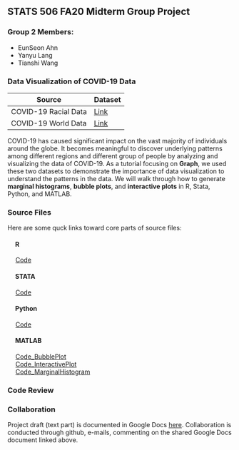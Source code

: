 ## STATS 506 FA20 Midterm Group Project 
### Group 2 Members:
* EunSeon Ahn
* Yanyu Lang 
* Tianshi Wang


### Data Visualization of COVID-19 Data
Source| Dataset
------------ | ------------ 
COVID-19 Racial Data | [Link](https://covidtracking.com/race)
COVID-19 World Data | [Link](https://ourworldindata.org/covid-hospitalizations)

COVID-19 has caused significant impact on the vast majority of individuals around the globe. It becomes meaningful to discover underlying patterns among different regions and different group of people by analyzing and visualizing the data of COVID-19. As a tutorial focusing on **Graph**, we used these two datasets to demonstrate the importance of data visualization to understand the patterns in the data. We will walk through how to generate **marginal histograms**, **bubble plots**, and **interactive plots** in R, Stata, Python, and MATLAB. 
 

### Source Files
Here are some quck links toward core parts of source files:
<br/> 
#### &emsp; R
&emsp; [Code](./R/r_code.R) <br/> 
#### &emsp; STATA
&emsp; [Code](./STATA/stata_code.do) <br/>
#### &emsp; Python
&emsp; [Code](./Python/Python_Code.ipynb) <br/> 
#### &emsp; MATLAB
&emsp; [Code_BubblePlot](./MATLAB/bubbleplot_new.m) <br/>
&emsp; [Code_InteractivePlot](./MATLAB/interactve_plots.m) <br/>
&emsp; [Code_MarginalHistogram](./MATLAB/marginal_histogram.m) <br/>
 

### Code Review


### Collaboration
Project draft (text part) is documented in Google Docs [here](https://docs.google.com/document/d/1Ll_wvns7VoLCHO6lnm5YkAHmTlGQXR6Xjt7Tj-3cLvI/edit#).
Collaboration is conducted through github, e-mails, commenting on the shared Google Docs document linked above.

